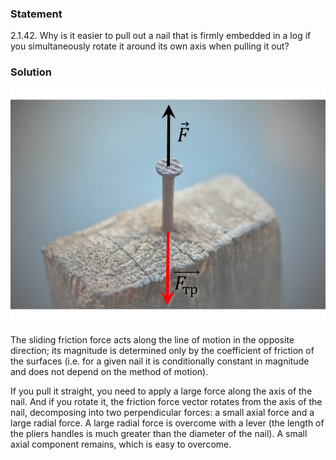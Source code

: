 ###  Statement 

$2.1.42.$ Why is it easier to pull out a nail that is firmly embedded in a log if you simultaneously rotate it around its own axis when pulling it out? 

### Solution

![ Forces acting on a driven nail |900x672, 42%](../../img/2.1.42/sol.jpg)

The sliding friction force acts along the line of motion in the opposite direction; its magnitude is determined only by the coefficient of friction of the surfaces (i.e. for a given nail it is conditionally constant in magnitude and does not depend on the method of motion). 

If you pull it straight, you need to apply a large force along the axis of the nail. And if you rotate it, the friction force vector rotates from the axis of the nail, decomposing into two perpendicular forces: a small axial force and a large radial force. A large radial force is overcome with a lever (the length of the pliers handles is much greater than the diameter of the nail). A small axial component remains, which is easy to overcome. 
